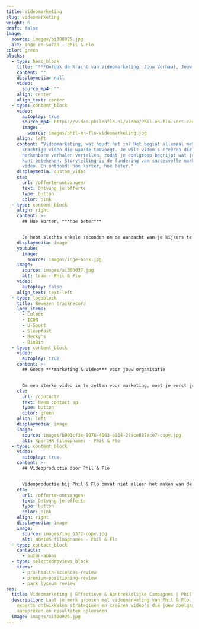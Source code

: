 ```yaml
---
title: Videomarketing
slug: videomarketing
weight: 6
draft: false
image:
  source: images/ai300025.jpg
  alt: Inge en Suzan - Phil & Flo
color: green
blocks:
  - type: hero_block
    title: "***Ontdek de Kracht van Videomarketing: Jouw Verhaal, Jouw Succes***"
    content: ""
    displaymedia: null
    video:
      source_mp4: ""
    align: center
    align_text: center
  - type: content_block
    video:
      autoplay: true
      source_mp4: https://video.philenflo.nl/video/Phil-en-flo-kort-contact2.mp4
      image:
        source: images/phil-en-flo-videomarketing.jpg
    align: left
    content: "Videomarketing, wat houdt het in? Het begint allemaal met een
      krachtige video die waarde toevoegt. Je wilt video's creëren die
      herkenbare verhalen vertellen, zodat je doelgroep begrijpt wat je voor hen
      kunt betekenen. Storytelling is de fundering van succesvolle marketing en
      video. En onthoud: hoe korter, hoe beter."
    displaymedia: custom_video
    cta:
      url: /offerte-ontvangen/
      text: Ontvang je offerte
      type: button
      color: pink
  - type: content_block
    align: right
    content: >-
      ## Hoe korter, ***hoe beter***


      Je hebt slechts enkele seconden om de aandacht van je kijkers te grijpen en je boodschap duidelijk over te brengen. Daarom zijn intro's niet aanbevolen voor videomarketing. Gebruik die eerste momenten slim: start met een boeiend shot of geef snel een voorproefje van je belangrijkste boodschap. Zo zorg je voor effectieve marketing & video voor jouw organisatie.
    displaymedia: image
    youtube:
      image:
        source: images/inge-bank.jpg
    image:
      source: images/ai300037.jpg
      alt: team - Phil & Flo
    video:
      autoplay: false
    align_text: text-left
  - type: logoblock
    title: Bewezen trackrecord
    logo_items:
      - Colect
      - ICON
      - U-Sport
      - Sleepfast
      - Becky's
      - BinBin
  - type: content_block
    video:
      autoplay: true
    content: >-
      ## Goede ***marketing & video*** voor jouw organisatie


      Om een sterke video in te zetten voor marketing, moet je eerst je doelen bepalen. Wie zijn je stakeholders? Wat is je doelgroep? Wat zijn hun behoeften? Hoe communiceer je met beide groepen? En vooral, hoe breng je deze groepen samen om een optimale relatie te ontwikkelen? Als je dit helder hebt, weet je wat jouw doelgroep overtuigt om jouw product of dienst af te nemen. Vind je het lastig om deze doelen vast te stellen? Geen zorgen, we helpen je graag. Besteed je marketing & video uit aan Phil & Flo.
    cta:
      url: /contact/
      text: Neem contact op
      type: button
      color: green
    align: left
    displaymedia: image
    image:
      source: images/b991cf3e-8076-4063-a914-28ace887ace7-copy.jpg
      alt: XpertHR filmopnames - Phil & Flo
  - type: content_block
    video:
      autoplay: true
    content: >-
      ## Videoproductie door Phil & Flo


      Videoproductie bij Phil & Flo omvat niet alleen het maken van de video, maar het gehele proces ervoor en erna. We helpen je met het bepalen van het doel van je video, het ontwikkelen van een script en shotlist, het filmen van de beelden en het monteren van de uiteindelijke video voor marketingdoeleinden. Onze experts denken graag met je mee en komen met creatieve ideeën voor jouw videomarketing. Benieuwd naar de kosten? Dat hangt af van de lengte en invulling van de video. Vraag vrijblijvend een offerte aan om de mogelijkheden te verkennen.
    cta:
      url: /offerte-ontvangen/
      text: Ontvang je offerte
      type: button
      color: pink
    align: right
    displaymedia: image
    image:
      source: images/img_6372-copy.jpg
      alt: NOMIOS filmopnames - Phil & Flo
  - type: contact_block
    contacts:
      - suzan-abbas
  - type: selectedreviews_block
    items:
      - pra-health-sciences-review
      - premium-positioning-review
      - park lyceum review
seo:
  title: Videomarketing | Effectieve & Aantrekkelijke Campagnes | Phil & Flo
  description: Laat je merk groeien met videomarketing van Phil & Flo. Onze
    experts ontwikkelen strategieën en creëren video's die jouw doelgroep
    aanspreken en resultaten opleveren.
  image: images/ai300025.jpg
---
```

